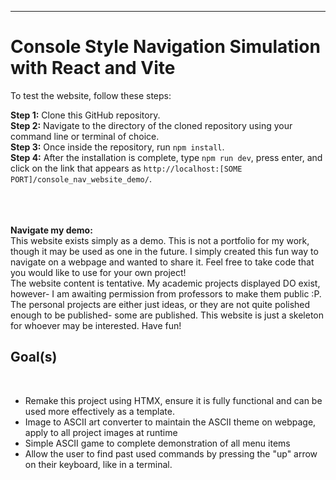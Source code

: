 <hr>
<h1>Console Style Navigation Simulation with React and Vite</h1>
<p>To test the website, follow these steps:</p>
<p><strong>Step 1:</strong> Clone this GitHub repository.<br>
<strong>Step 2:</strong> Navigate to the directory of the cloned repository using your command line or terminal of choice.
<br>
<strong>Step 3:</strong> Once inside the repository, run <code>npm install</code>.
<br>
<strong>Step 4:</strong> After the installation is complete, type <code>npm run dev</code>, press enter, and click on the link that appears as <code>http://localhost:[SOME PORT]/console_nav_website_demo/</code>.</p>
<br>
<br>
<br>
<strong>Navigate my demo:</strong> <br>
This website exists simply as a demo. This is not a portfolio for my work, though it may be used as one in the future. I simply created this fun way to navigate on a webpage and wanted to share it. Feel free to take code that you would like to use for your own project!<br>
The website content is tentative. My academic projects displayed DO exist, however- I am awaiting permission from professors to make them public :P. The personal projects are either just ideas, or they are not quite polished enough to be published- some are published. This website is just a skeleton for whoever may be interested. Have fun! <br>


<h2>Goal(s)</h2><br>
<ul>
<li> Remake this project using HTMX, ensure it is fully functional and can be used more effectively as a template. </li>
<li> Image to ASCII art converter to maintain the ASCII theme on webpage, apply to all project images at runtime </li>
<li> Simple ASCII game to complete demonstration of all menu items </li>
<li> Allow the user to find past used commands by pressing the "up" arrow on their keyboard, like in a terminal. </li>
</ul>
 
